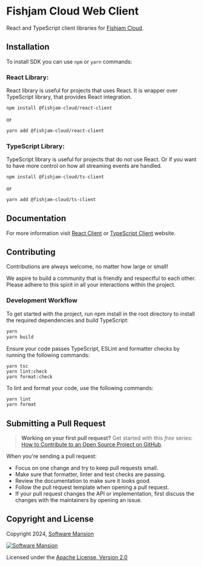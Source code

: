 # Fishjam Cloud Web Client

React and TypeScript client libraries for [Fishjam Cloud](https://cloud.fishjam.stream).

## Installation

To install SDK you can use `npm` or `yarn` commands:

### React Library:

React library is useful for projects that uses React. It is wrapper over TypeScript library, that provides React
integration.

```bash
npm install @fishjam-cloud/react-client
```

or

```bash
yarn add @fishjam-cloud/react-client
```

### TypeScript Library:

TypeScript library is useful for projects that do not use React. Or if you want to have more control on how all
streaming events are handled.

```bash
npm install @fishjam-cloud/ts-client
```

or

```bash
yarn add @fishjam-cloud/ts-client
```

## Documentation

For more information visit [React Client](./packages/react-client/readme.md) or
[TypeScript Client](./packages/ts-client/README.md) website.

## Contributing

Contributions are always welcome, no matter how large or small!

We aspire to build a community that is friendly and respectful to each other. Please adhere to this spirit in all your
interactions within the project.

### Development Workflow

To get started with the project, run npm install in the root directory to install the required dependencies and build
TypeScript:

```bash
yarn
yarn build
```

Ensure your code passes TypeScript, ESLint and formatter checks by running the following commands:

```
yarn tsc
yarn lint:check
yarn format:check
```

To lint and format your code, use the following commands:

```bash
yarn lint
yarn format
```

## Submitting a Pull Request

> **Working on your first pull request?** Get started with this _free_ series:
> [How to Contribute to an Open Source Project on GitHub](https://app.egghead.io/playlists/how-to-contribute-to-an-open-source-project-on-github).

When you're sending a pull request:

- Focus on one change and try to keep pull requests small.
- Make sure that formatter, linter and test checks are passing.
- Review the documentation to make sure it looks good.
- Follow the pull request template when opening a pull request.
- If your pull request changes the API or implementation, first discuss the changes with the maintainers by opening an
  issue.

## Copyright and License

Copyright 2024,
[Software Mansion](https://swmansion.com/?utm_source=git&utm_medium=readme&utm_campaign=fishjam-web-client)

[![Software Mansion](https://logo.swmansion.com/logo?color=white&variant=desktop&width=200&tag=fishjam-github)](https://swmansion.com/?utm_source=git&utm_medium=readme&utm_campaign=fishjam-web-client)

Licensed under the [Apache License, Version 2.0](LICENSE)
